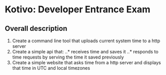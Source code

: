 # Kotivo: Developer Entrance Exam

## Overall description
1. Create a command line tool that uploads current system time to a http server
2. Create a simple api that:
..* receives time and saves it
..* responds to time requests by serving the time it saved previously
3. Create a simple website that asks time from a http server and displays that time in UTC and local timezones


